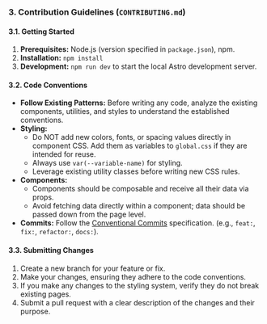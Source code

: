 
### **3. Contribution Guidelines (`CONTRIBUTING.md`)**

#### **3.1. Getting Started**

1.  **Prerequisites:** Node.js (version specified in `package.json`), npm.
2.  **Installation:** `npm install`
3.  **Development:** `npm run dev` to start the local Astro development server.

#### **3.2. Code Conventions**

*   **Follow Existing Patterns:** Before writing any code, analyze the existing components, utilities, and styles to understand the established conventions.
*   **Styling:**
    *   Do NOT add new colors, fonts, or spacing values directly in component CSS. Add them as variables to `global.css` if they are intended for reuse.
    *   Always use `var(--variable-name)` for styling.
    *   Leverage existing utility classes before writing new CSS rules.
*   **Components:**
    *   Components should be composable and receive all their data via props.
    *   Avoid fetching data directly within a component; data should be passed down from the page level.
*   **Commits:** Follow the [Conventional Commits](https://www.conventionalcommits.org/en/v1.0.0/) specification. (e.g., `feat:`, `fix:`, `refactor:`, `docs:`).

#### **3.3. Submitting Changes**

1.  Create a new branch for your feature or fix.
2.  Make your changes, ensuring they adhere to the code conventions.
3.  If you make any changes to the styling system, verify they do not break existing pages.
4.  Submit a pull request with a clear description of the changes and their purpose.
